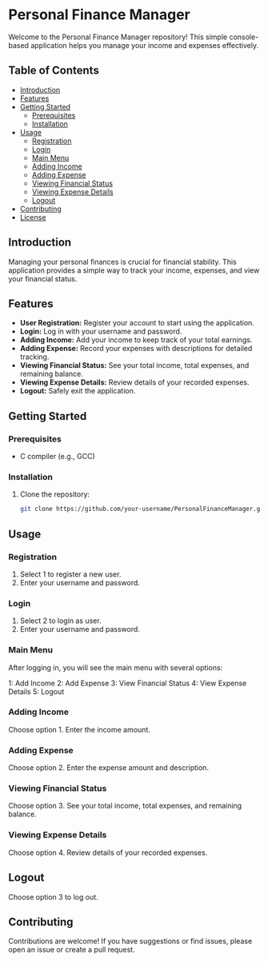 # Personal Finance Manager

Welcome to the Personal Finance Manager repository! This simple console-based application helps you manage your income and expenses effectively.

## Table of Contents

- [Introduction](#introduction)
- [Features](#features)
- [Getting Started](#getting-started)
  - [Prerequisites](#prerequisites)
  - [Installation](#installation)
- [Usage](#usage)
  - [Registration](#registration)
  - [Login](#login)
  - [Main Menu](#main-menu)
  - [Adding Income](#adding-income)
  - [Adding Expense](#adding-expense)
  - [Viewing Financial Status](#viewing-financial-status)
  - [Viewing Expense Details](#viewing-expense-details)
  - [Logout](#logout)
- [Contributing](#contributing)
- [License](#license)

## Introduction

Managing your personal finances is crucial for financial stability. This application provides a simple way to track your income, expenses, and view your financial status.

## Features

- **User Registration:** Register your account to start using the application.
- **Login:** Log in with your username and password.
- **Adding Income:** Add your income to keep track of your total earnings.
- **Adding Expense:** Record your expenses with descriptions for detailed tracking.
- **Viewing Financial Status:** See your total income, total expenses, and remaining balance.
- **Viewing Expense Details:** Review details of your recorded expenses.
- **Logout:** Safely exit the application.

## Getting Started

### Prerequisites

- C compiler (e.g., GCC)

### Installation

1. Clone the repository:

   ```bash
   git clone https://github.com/your-username/PersonalFinanceManager.git
   ```
## Usage

### Registration
  1. Select 1 to register a new user.
  2. Enter your username and password.

### Login
  1. Select 2 to login as user.
  2. Enter your username and password.

### Main Menu
  After logging in, you will see the main menu with several options:

  1: Add Income
  2: Add Expense
  3: View Financial Status
  4: View Expense Details
  5: Logout

### Adding Income
  Choose option 1.
  Enter the income amount.

### Adding Expense
  Choose option 2.
  Enter the expense amount and description.
### Viewing Financial Status
  Choose option 3.
  See your total income, total expenses, and remaining balance.
### Viewing Expense Details
  Choose option 4.
  Review details of your recorded expenses.
## Logout
  Choose option 3 to log out.

## Contributing
Contributions are welcome! If you have suggestions or find issues, please open an issue or create a pull request.

